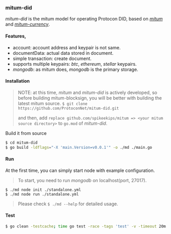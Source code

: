 ### mitum-did

*mitum-did* is the mitum model for operating Protocon DID, based on
[*mitum*](https://github.com/spikeekips/mitum) and [*mitum-currency*](https://github.com/spikeekips/mitum-currency).

#### Features,

* account: account address and keypair is not same.
* documentData: actual data stored in document.
* simple transaction: create document.
* supports multiple keypairs: *btc*, *ethereum*, *stellar* keypairs.
* *mongodb*: as mitum does, *mongodb* is the primary storage.

#### Installation

> NOTE: at this time, *mitum* and *mitum-did* is actively developed, so
before building mitum-blocksign, you will be better with building the latest
mitum source.
> `$ git clone https://github.com/ProtoconNet/mitum-did.git`
>
> and then, add `replace github.com/spikeekips/mitum => <your mitum source directory>` to `go.mod` of *mitum-did*.

Build it from source
```sh
$ cd mitum-did
$ go build -ldflags="-X 'main.Version=v0.0.1'" -o ./md ./main.go
```

#### Run

At the first time, you can simply start node with example configuration.

> To start, you need to run *mongodb* on localhost(port, 27017).

```
$ ./md node init ./standalone.yml
$ ./md node run ./standalone.yml
```

> Please check `$ ./md --help` for detailed usage.

#### Test

```sh
$ go clean -testcache; time go test -race -tags 'test' -v -timeout 20m ./... -run .
```
